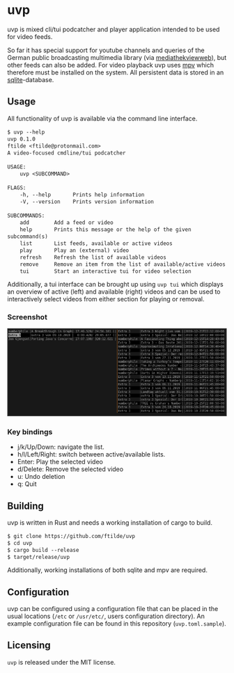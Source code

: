 # uvp

uvp is mixed cli/tui podcatcher and player application intended to be used for
video feeds.

So far it has special support for youtube channels and queries of the German
public broadcasting multimedia library (via
[mediathekviewweb](https://mediathekviewweb.de/)), but other feeds can also be
added.  For video playback uvp uses [mpv](https://mpv.io) which therefore must
be installed on the system.  All persistent data is stored in an
[sqlite](https://sqlite.org/index.html)-database.

## Usage

All functionality of uvp is available via the command line interface.

```
$ uvp --help
uvp 0.1.0
ftilde <ftilde@protonmail.com>
A video-focused cmdline/tui podcatcher

USAGE:
    uvp <SUBCOMMAND>

FLAGS:
    -h, --help       Prints help information
    -V, --version    Prints version information

SUBCOMMANDS:
    add        Add a feed or video
    help       Prints this message or the help of the given subcommand(s)
    list       List feeds, available or active videos
    play       Play an (external) video
    refresh    Refresh the list of available videos
    remove     Remove an item from the list of available/active videos
    tui        Start an interactive tui for video selection
```

Additionally, a tui interface can be brought up using `uvp tui` which displays
an overview of active (left) and available (right) videos and can be used to
interactively select videos from either section for playing or removal.

### Screenshot
![](screenshot.png)

### Key bindings
* j/k/Up/Down: navigate the list.
* h/l/Left/Right: switch between active/available lists.
* Enter: Play the selected video
* d/Delete: Remove the selected video
* u: Undo deletion
* q: Quit

## Building

uvp is written in Rust and needs a working installation of cargo to build.

```
$ git clone https://github.com/ftilde/uvp
$ cd uvp
$ cargo build --release
$ target/release/uvp
```

Additionally, working installations of both sqlite and mpv are required.

## Configuration
uvp can be configured using a configuration file that can be placed in the
usual locations (`/etc` or `/usr/etc/`, users configuration directory). An
example configuration file can be found in this repository (`uvp.toml.sample`).

## Licensing

`uvp` is released under the MIT license.

